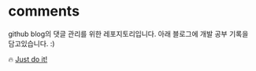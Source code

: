 # comments

github blog의 댓글 관리를 위한 레포지토리입니다.
아래 블로그에 개발 공부 기록을 담고있습니다. :)

🔥 [Just do it!](https://suyeon-b.github.io/)
